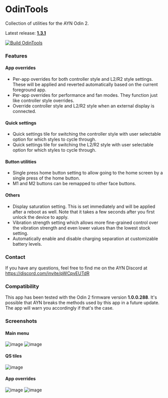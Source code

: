 # OdinTools
Collection of utilities for the AYN Odin 2.  

Latest release: **[1.3.1](https://github.com/langerhans/OdinTools/releases/latest)**

[![Build OdinTools](https://github.com/langerhans/OdinTools/actions/workflows/build.yml/badge.svg?branch=main&event=push)](https://github.com/langerhans/OdinTools/actions/workflows/build.yml)
### Features
#### App overrides
- Per-app overrides for both controller style and L2/R2 style settings. These will be applied and reverted automatically based on the current foreground app.
- Per-app overrides for performance and fan modes. They function just like controller style overrides.
- Override controller style and L2/R2 style when an external display is connected.
#### Quick settings
- Quick settings tile for switching the controller style with user selectable option for which styles to cycle through.
- Quick settings tile for switching the L2/R2 style with user selectable option for which styles to cycle through.
#### Button utilities
- Single press home button setting to allow going to the home screen by a single press of the home button.
- M1 and M2 buttons can be remapped to other face buttons.
#### Others
- Display saturation setting. This is set immediately and will be applied after a reboot as well. Note that it takes a few seconds after you first unlock the device to apply.
- Vibration strength setting which allows more fine-grained control over the vibration strength and even lower values than the lowest stock setting.
- Automatically enable and disable charging separation at customizable battery levels.

### Contact
If you have any questions, feel free to find me on the AYN Discord at https://discord.com/invite/pWCpvEUTdR

### Compatibility

This app has been tested with the Odin 2 firmware version **1.0.0.288**. It's possible that AYN breaks the methods used
by this app in a future update. The app will warn you accordingly if that's the case.

### Screenshots
#### Main menu
![image](docs/main.png)
![image](docs/main2.png)
#### QS tiles
![image](docs/qs_tiles.png)
#### App overrides
![image](docs/app_overrides.png)
![image](docs/override_config.png)
